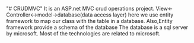 "# CRUDMVC" 
It is an ASP.net MVC crud operations project.
View<-Controller<->model->database(data access layer)
here we use entity framework to map our class with the table in a database.
Also,Entity framework provide a schema of the database
The database is a sql server by microsoft.
Most of the technologies are related to microsoft.
